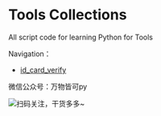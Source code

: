 # Tools Collections
All script code for learning Python for Tools

Navigation：  

- [id_card_verify](https://github.com/XiangtingLee/Python-script/tree/main/Tools/id_card_verify)
    
微信公众号：万物皆可py  

![扫码关注，干货多多~](https://mmbiz.qpic.cn/mmbiz_jpg/EUODptNZOeAVlqzPOj0XRia477GXfcls5aJ0813zOnVibSlp35nWnjSrfTk6ibaka32HI3joZ5tgzWPUDA9Ffib25w/)
